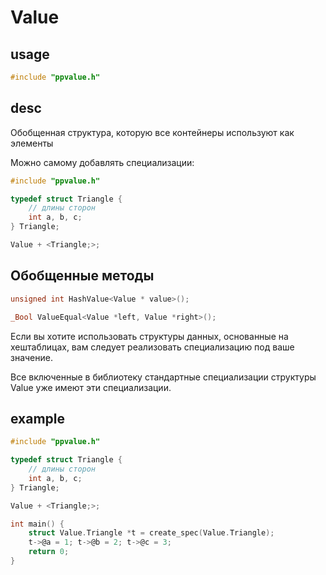 # Value 

## usage

```c
#include "ppvalue.h"
```
## desc 
Обобщенная структура, которую все контейнеры используют как элементы

Можно самому добавлять специализации:

```c
#include "ppvalue.h"

typedef struct Triangle {
    // длины сторон
    int a, b, c;
} Triangle;

Value + <Triangle;>;
```

## Обобщенные методы

```c
unsigned int HashValue<Value * value>();

_Bool ValueEqual<Value *left, Value *right>();
```

Если вы хотите использовать структуры данных, основанные на хештаблицах, вам следует реализовать специализацию под ваше значение.

Все включенные в библиотеку стандартные специализации структуры Value уже имеют эти специализации.

## example

```c
#include "ppvalue.h"

typedef struct Triangle {
    // длины сторон
    int a, b, c;
} Triangle;

Value + <Triangle;>;

int main() {
    struct Value.Triangle *t = create_spec(Value.Triangle); 
    t->@a = 1; t->@b = 2; t->@c = 3; 
    return 0;
}